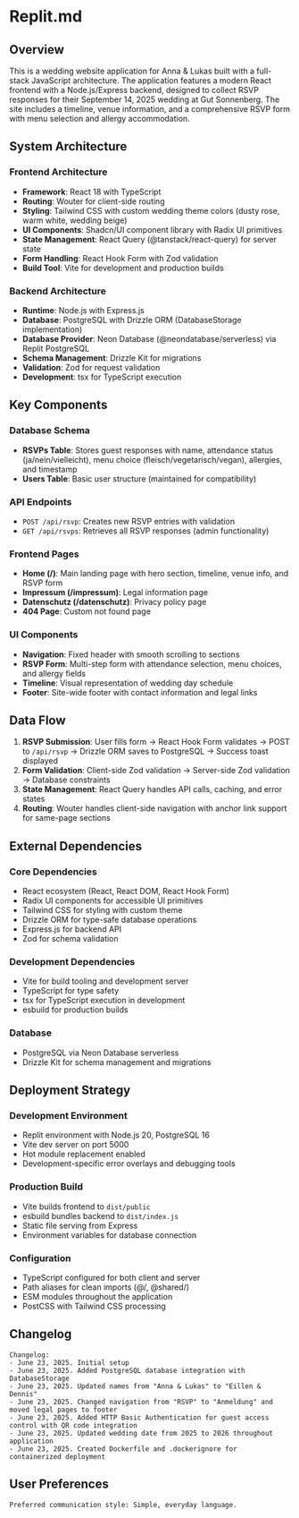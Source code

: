 # Replit.md

## Overview

This is a wedding website application for Anna & Lukas built with a full-stack JavaScript architecture. The application features a modern React frontend with a Node.js/Express backend, designed to collect RSVP responses for their September 14, 2025 wedding at Gut Sonnenberg. The site includes a timeline, venue information, and a comprehensive RSVP form with menu selection and allergy accommodation.

## System Architecture

### Frontend Architecture
- **Framework**: React 18 with TypeScript
- **Routing**: Wouter for client-side routing
- **Styling**: Tailwind CSS with custom wedding theme colors (dusty rose, warm white, wedding beige)
- **UI Components**: Shadcn/UI component library with Radix UI primitives
- **State Management**: React Query (@tanstack/react-query) for server state
- **Form Handling**: React Hook Form with Zod validation
- **Build Tool**: Vite for development and production builds

### Backend Architecture
- **Runtime**: Node.js with Express.js
- **Database**: PostgreSQL with Drizzle ORM (DatabaseStorage implementation)
- **Database Provider**: Neon Database (@neondatabase/serverless) via Replit PostgreSQL
- **Schema Management**: Drizzle Kit for migrations
- **Validation**: Zod for request validation
- **Development**: tsx for TypeScript execution

## Key Components

### Database Schema
- **RSVPs Table**: Stores guest responses with name, attendance status (ja/nein/vielleicht), menu choice (fleisch/vegetarisch/vegan), allergies, and timestamp
- **Users Table**: Basic user structure (maintained for compatibility)

### API Endpoints
- `POST /api/rsvp`: Creates new RSVP entries with validation
- `GET /api/rsvps`: Retrieves all RSVP responses (admin functionality)

### Frontend Pages
- **Home (/)**: Main landing page with hero section, timeline, venue info, and RSVP form
- **Impressum (/impressum)**: Legal information page
- **Datenschutz (/datenschutz)**: Privacy policy page
- **404 Page**: Custom not found page

### UI Components
- **Navigation**: Fixed header with smooth scrolling to sections
- **RSVP Form**: Multi-step form with attendance selection, menu choices, and allergy fields
- **Timeline**: Visual representation of wedding day schedule
- **Footer**: Site-wide footer with contact information and legal links

## Data Flow

1. **RSVP Submission**: User fills form → React Hook Form validates → POST to `/api/rsvp` → Drizzle ORM saves to PostgreSQL → Success toast displayed
2. **Form Validation**: Client-side Zod validation → Server-side Zod validation → Database constraints
3. **State Management**: React Query handles API calls, caching, and error states
4. **Routing**: Wouter handles client-side navigation with anchor link support for same-page sections

## External Dependencies

### Core Dependencies
- React ecosystem (React, React DOM, React Hook Form)
- Radix UI components for accessible UI primitives
- Tailwind CSS for styling with custom theme
- Drizzle ORM for type-safe database operations
- Express.js for backend API
- Zod for schema validation

### Development Dependencies
- Vite for build tooling and development server
- TypeScript for type safety
- tsx for TypeScript execution in development
- esbuild for production builds

### Database
- PostgreSQL via Neon Database serverless
- Drizzle Kit for schema management and migrations

## Deployment Strategy

### Development Environment
- Replit environment with Node.js 20, PostgreSQL 16
- Vite dev server on port 5000
- Hot module replacement enabled
- Development-specific error overlays and debugging tools

### Production Build
- Vite builds frontend to `dist/public`
- esbuild bundles backend to `dist/index.js`
- Static file serving from Express
- Environment variables for database connection

### Configuration
- TypeScript configured for both client and server
- Path aliases for clean imports (@/, @shared/)
- ESM modules throughout the application
- PostCSS with Tailwind CSS processing

## Changelog

```
Changelog:
- June 23, 2025. Initial setup
- June 23, 2025. Added PostgreSQL database integration with DatabaseStorage
- June 23, 2025. Updated names from "Anna & Lukas" to "Eillen & Dennis" 
- June 23, 2025. Changed navigation from "RSVP" to "Anmeldung" and moved legal pages to footer
- June 23, 2025. Added HTTP Basic Authentication for guest access control with QR code integration
- June 23, 2025. Updated wedding date from 2025 to 2026 throughout application
- June 23, 2025. Created Dockerfile and .dockerignore for containerized deployment
```

## User Preferences

```
Preferred communication style: Simple, everyday language.
```